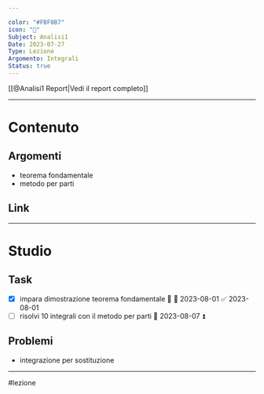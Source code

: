 ```yaml
---

color: "#FBF0B7"
icon: "🔢"
Subject: Analisi1
Date: 2023-07-27
Type: Lezione
Argomento: Integrali
Status: true
---
```


[[@Analisi1 Report|Vedi il report completo]]

---
# Contenuto
## Argomenti
- teorema fondamentale
- metodo per parti

## Link

---
# Studio
## Task
- [x] impara dimostrazione teorema fondamentale 🔼 📅 2023-08-01 ✅ 2023-08-01
- [ ] risolvi 10 integrali con il metodo per parti 📅 2023-08-07 ⏫ 

## Problemi
- integrazione per sostituzione
---
#lezione